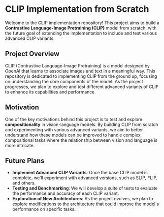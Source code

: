 # CLIP Implementation from Scratch

Welcome to the CLIP implementation repository! This project aims to build a **Contrastive Language-Image Pretraining (CLIP)** model from scratch, with the future goal of extending the implementation to include and test various advanced CLIP variants.

## Project Overview

CLIP (Contrastive Language-Image Pretraining) is a model designed by OpenAI that learns to associate images and text in a meaningful way. This repository is dedicated to implementing CLIP from the ground up, focusing on understanding the core components of the model. As the project progresses, we plan to explore and test different advanced variants of CLIP to enhance its capabilities and performance.

## Motivation

One of the key motivations behind this project is to test and explore **compositionality** in vision-language models. By building CLIP from scratch and experimenting with various advanced variants, we aim to better understand how these models can be improved to handle complex, compositional tasks where the relationship between vision and language is more intricate.

## Future Plans
- **Implement Advanced CLIP Variants**: Once the base CLIP model is complete, we'll experiment with advanced versions, such as SLIP, FLIP, and others.
- **Testing and Benchmarking**: We will develop a suite of tests to evaluate the performance and accuracy of each CLIP variant.
- **Exploration of New Architectures**: As the project evolves, we plan to explore modifications to the architecture that could improve the model's performance on specific tasks.
